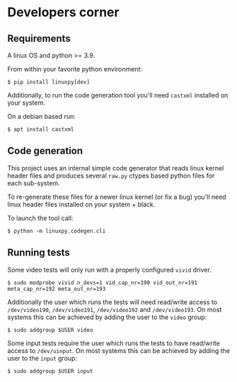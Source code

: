 # Developers corner

## Requirements

A linux OS and python >= 3.9.

From within your favorite python environment:

```console
$ pip install linuxpy[dev]
```

Additionally, to run the code generation tool you'll need `castxml` installed
on your system.

On a debian based run:

```console
$ apt install castxml
```

## Code generation

This project uses an internal simple code generator that reads linux
kernel header files and produces several `raw.py` ctypes based python
files for each sub-system.

To re-generate these files for a newer linux kernel (or fix a bug)
you'll need linux header files installed on your system + black.

To launch the tool call:

```console
$ python -m linuxpy.codegen.cli
```

## Running tests

Some video tests will only run with a properly configured `vivid` driver.

```console
$ sudo modprobe vivid n_devs=1 vid_cap_nr=190 vid_out_nr=191 meta_cap_nr=192 meta_out_nr=193
```

Additionally the user which runs the tests will need read/write access to
`/dev/video190`, `/dev/video191`, `/dev/video192` and `/dev/video193`.
On most systems this can be achieved by adding the user to the `video` group:

```console
$ sudo addgroup $USER video
```

Some input tests require the user which runs the tests to have read/write
access to `/dev/uinput`.
On most systems this can be achieved by adding the user to the `input` group:

```console
$ sudo addgroup $USER input
```
